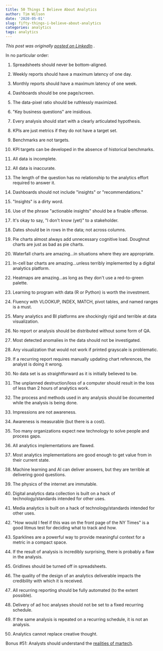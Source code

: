 ```yaml
---
title: 50 Things I Believe About Analytics
author: Tim Wilson
date: '2020-05-01'
slug: fifty-things-i-believe-about-analytics
categories: analytics
tags: analytics
---
```


*This post was originally [posted on LinkedIn](https://www.linkedin.com/pulse/50-things-i-believe-analytics-tim-wilson/ "50 Things I Believe About Analytics") .*

In no particular order:

1.  Spreadsheets should never be bottom-aligned.

2.  Weekly reports should have a maximum latency of one day.

3.  Monthly reports should have a maximum latency of one week.

4.  Dashboards should be one page/screen.

5.  The data-pixel ratio should be ruthlessly maximized.

6.  "Key business questions" are insidious.

7.  Every analysis should start with a clearly articulated hypothesis.

8.  KPIs are just metrics if they do not have a target set.

9.  Benchmarks are not targets.

10. KPI targets can be developed in the absence of historical benchmarks.

11. All data is incomplete.

12. All data is inaccurate.

13. The length of the question has no relationship to the analytics effort required to answer it.

14. Dashboards should not include "insights" or "recommendations."

15. "Insights" is a dirty word.

16. Use of the phrase "actionable insights" should be a finable offense.

17. It's okay to say, "I don't know (yet)" to a stakeholder.

18. Dates should be in rows in the data; not across columns.

19. Pie charts almost always add unnecessary cognitive load. Doughnut charts are just as bad as pie charts.

20. Waterfall charts are amazing...in situations where they are appropriate.

21. In-cell bar charts are amazing...unless terribly implemented by a digital analytics platform.

22. Heatmaps are amazing...as long as they don't use a red-to-green palette.

23. Learning to program with data (R or Python) is worth the investment.

24. Fluency with VLOOKUP, INDEX, MATCH, pivot tables, and named ranges is a must.

25. Many analytics and BI platforms are shockingly rigid and terrible at data visualization.

26. No report or analysis should be distributed without some form of QA.

27. Most detected anomalies in the data should not be investigated.

28. Any visualization that would not work if printed grayscale is problematic.

29. If a recurring report requires manually updating chart references, the analyst is doing it wrong.

30. No data set is as straightforward as it is initially believed to be.

31. The unplanned destruction/loss of a computer should result in the loss of less than 2 hours of analytics work.

32. The process and methods used in any analysis should be documented while the analysis is being done.

33. Impressions are not awareness.

34. Awareness is measurable (but there is a cost).

35. Too many organizations expect new technology to solve people and process gaps.

36. All analytics implementations are flawed.

37. Most analytics implementations are good enough to get value from in their current state.

38. Machine learning and AI can deliver answers, but they are terrible at delivering good questions.

39. The physics of the internet are immutable.

40. Digital analytics data collection is built on a hack of technology/standards intended for other uses.

41. Media analytics is built on a hack of technology/standards intended for other uses.

42. "How would I feel if this was on the front page of the NY Times" is a good litmus test for deciding what to track and how.

43. Sparklines are a powerful way to provide meaningful context for a metric in a compact space.

44. If the result of analysis is incredibly surprising, there is probably a flaw in the analysis.

45. Gridlines should be turned off in spreadsheets.

46. The quality of the design of an analytics deliverable impacts the credibility with which it is received.

47. All recurring reporting should be fully automated (to the extent possible).

48. Delivery of ad hoc analyses should not be set to a fixed recurring schedule.

49. If the same analysis is repeated on a recurring schedule, it is not an analysis.

50. Analytics cannot replace creative thought.

Bonus \#51: Analysts should understand the [realities of martech](https://www.linkedin.com/pulse/50-things-i-believe-martech-cory-underwood/).
